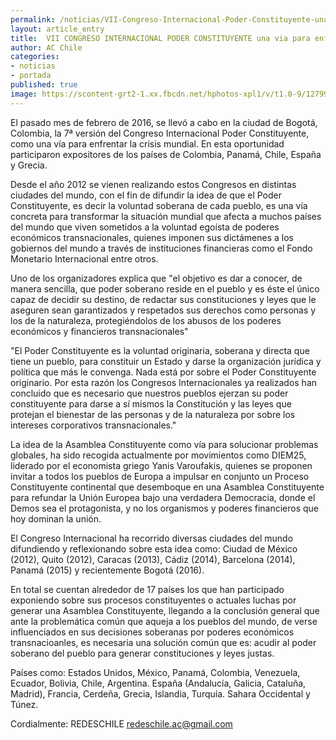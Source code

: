 ```yaml
---
permalink: /noticias/VII-Congreso-Internacional-Poder-Constituyente-una-via-para-enfrentar-la-crisis-mundial.html
layout: article_entry
title:  VII CONGRESO INTERNACIONAL PODER CONSTITUYENTE una via para enfrentar la crisis mundial.
author: AC Chile
categories: 
- noticias
- portada
published: true
image: https://scontent-grt2-1.xx.fbcdn.net/hphotos-xpl1/v/t1.0-9/12799146_10153872997301397_4115073979593990099_n.jpg?oh=03e6762bea42dad4ffa7a9d5ec7e06aa&oe=574AF085
---
```


El pasado mes de febrero de 2016, se llevó a cabo en la ciudad de Bogotá, Colombia, la 7ª versión del Congreso Internacional Poder Constituyente, como una vía para enfrentar la crisis mundial.
En esta oportunidad participaron expositores de los países de Colombia, Panamá, Chile, España y Grecia.

Desde el año 2012 se vienen realizando estos Congresos en distintas ciudades del mundo, con el fin de difundir la idea de que el Poder Constituyente, es decir la voluntad soberana de cada pueblo, es una vía concreta para transformar la situación mundial que afecta a muchos países del mundo que viven sometidos a la voluntad egoísta de poderes económicos transnacionales, quienes imponen sus dictámenes a los gobiernos del mundo a través de instituciones financieras como el Fondo Monetario Internacional entre otros.

Uno de los organizadores explica que "el objetivo es dar a conocer, de manera sencilla, que poder soberano reside en el pueblo y es éste el único capaz de decidir su destino, de redactar sus constituciones y leyes que le aseguren sean garantizados y respetados sus derechos como personas y los de la naturaleza, protegiéndolos de los abusos de los poderes económicos y financieros transnacionales"

"El Poder Constituyente es la voluntad originaria, soberana y directa que tiene un pueblo, para constituir un Estado y darse la organización jurídica y política que más le convenga. Nada está por sobre el Poder Constituyente originario. Por esta razón los Congresos Internacionales ya realizados han concluido que es necesario que nuestros pueblos ejerzan su poder constituyente para darse a sí mismos la Constitución y las leyes que protejan el bienestar de las personas y de la naturaleza por sobre los intereses corporativos transnacionales."

La idea de la Asamblea Constituyente como vía para solucionar problemas globales, ha sido recogida actualmente por movimientos como DIEM25, liderado por el economista griego Yanis Varoufakis, quienes se proponen invitar a todos los pueblos de Europa a impulsar en conjunto un Proceso Constituyente continental que desemboque en una Asamblea Constituyente para refundar la Unión Europea bajo una verdadera Democracia, donde el Demos sea el protagonista, y no los organismos y poderes financieros que hoy dominan la unión.

El Congreso Internacional ha recorrido diversas ciudades del mundo difundiendo y reflexionando sobre esta idea como: Ciudad de México (2012), Quito (2012), Caracas (2013), Cádiz (2014), Barcelona (2014), Panamá (2015) y recientemente Bogotá (2016). 

En total se cuentan alrededor de 17 países los que han participado exponiendo sobre sus procesos constituyentes o actuales luchas por generar una Asamblea Constituyente, llegando a la conclusión general que ante la problemática común que aqueja a los pueblos del mundo, de verse influenciados en sus decisiones soberanas por poderes económicos transnacioanles, es necesaria una solución común que es: acudir al poder soberano del pueblo para generar constituciones y leyes justas. 

Países como: 
Estados Unidos, México, Panamá, Colombia, Venezuela, Ecuador, Bolivia, Chile, Argentina.
España (Andalucía, Galicia, Cataluña, Madrid), Francia, Cerdeña, Grecia, Islandia, Turquía.
Sahara Occidental y Túnez.

Cordialmente:
REDESCHILE
redeschile.ac@gmail.com
